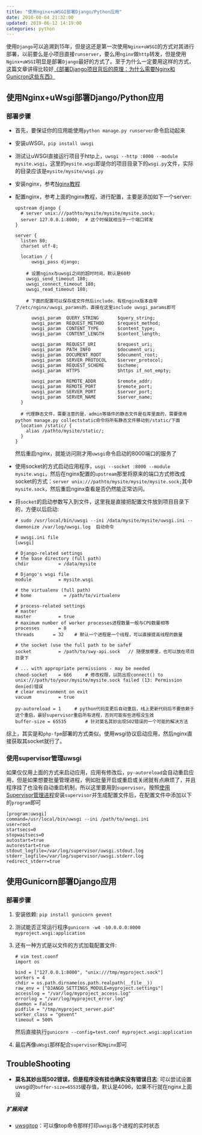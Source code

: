 ```yaml
---
title: "使用nginx+uWSGI部署Django/Python应用"
date: 2018-08-04 21:32:00
updated: 2019-06-12 14:19:00
categories: python
---
```


使用`Django`可以追溯到15年，但是这还是第一次使用`Nginx+uWSGI`的方式对其进行部署，以前要么是小项目直接`runserver`，要么用`nginx`做`http`转发，但是使用`Nginx+uWSGI`明显是部署`Django`最好的方式了。至于为什么一定要用这样的方式，这篇文章讲得比较好[《部署Django项目背后的原理：为什么需要Nginx和Gunicron这些东西》](https://www.kawabangga.com/posts/2941)

<!--more-->

## 使用Nginx+uWsgi部署Django/Python应用

### 部署步骤

- 首先，要保证你的应用能使用`python manage.py runserver`命令启动起来

- 安装uWSGI，`pip install uwsgi`

- 测试让uWSGI直接运行项目于http上，`uwsgi --http :8000 --module mysite.wsgi`，这里的`mysite.wsgi`即是你的项目目录下的`wsgi.py`文件，实际的目录应该是`mysite/mysite/wsgi.py`

- 安装nginx，参考[Nginx教程](http://haofly.net/nginx)

- 配置nginx，参考上面的nginx教程，进行配置，主要是添加如下一个server:

  ```nginx
  upstream django {
  	# server unix:///pathto/mysite/mysite/mysite.sock;
  	server 127.0.0.1:8000;	# 这个时候就相当于一个端口转发
  }
  
  server {
  	listen 80;
  	charset utf-8;
  
  	location / {
  		uwsgi_pass django;
  
      # 设置nginx与uwsgi之间的超时时间，默认是60秒
      uwsgi_send_timeout 180;
      uwsgi_connect_timeout 180;
      uwsgi_read_timeout 180;
  
      # 下面的配置可以保存成文件然后include，有些nginx版本自带了/etc/nginx/uwsgi_params的，直接在这里include uwsgi_params即可
      
  		uwsgi_param  QUERY_STRING       $query_string;
  		uwsgi_param  REQUEST_METHOD     $request_method;
  		uwsgi_param  CONTENT_TYPE       $content_type;
  		uwsgi_param  CONTENT_LENGTH     $content_length;
  
  		uwsgi_param  REQUEST_URI        $request_uri;
  		uwsgi_param  PATH_INFO          $document_uri;
  		uwsgi_param  DOCUMENT_ROOT      $document_root;
  		uwsgi_param  SERVER_PROTOCOL    $server_protocol;
  		uwsgi_param  REQUEST_SCHEME     $scheme;
  		uwsgi_param  HTTPS              $https if_not_empty;
  
  		uwsgi_param  REMOTE_ADDR        $remote_addr;
  		uwsgi_param  REMOTE_PORT        $remote_port;
  		uwsgi_param  SERVER_PORT        $server_port;
  		uwsgi_param  SERVER_NAME        $server_name;
  	}
    
    # 代理静态文件，需要注意的是，admin等插件的静态文件是在库里面的，需要使用python manage.py collectstatic命令将所有静态文件移动到/static/下面
    location /static/ {
      alias /pathto/mysite/static/;
    }
  }
  ```

  然后重启nginx，就能访问刚才用`uwsgi`命令启动的8000端口的服务了

- 使用socket的方式启动应用程序，`usgi --socket :8000 --module mysite.wsgi`，然后在nginx配置的`upstream`那里将原来的端口方式修改成socket的方式：`server unix:///pathto/mysite/mysite/mysite.sock;`其中`mysite.sock`，然后重启nginx查看是否仍然能正常访问。

- 将`socket`的启动参数写入到文件，这里我是直接把配置文件放到项目目录下的，方便以后启动:

  ```shell
  # sudo /usr/local/bin/uwsgi --ini /data/mysite/mysite/uwsgi.ini --daemonize /var/log/uwsgi.log  启动命令
  
  # uwsgi.ini file
  [uwsgi]
  
  # Django-related settings
  # the base directory (full path)
  chdir           = /data/mysite
  
  # Django's wsgi file
  module          = mysite.wsgi
  
  # the virtualenv (full path)
  # home            = /path/to/virtualenv
  
  # process-related settings
  # master
  master          = true
  # maximum number of worker processes进程数量一般与CPU数量相等
  processes       = 8
  threads 		= 32	# 默认一个进程是一个线程，可以直接提高线程的数量
  
  # the socket (use the full path to be safef
  socket          = /path/to/swy-api.sock	// 随便放哪里，也可以放在项目目录下
  
  # ... with appropriate permissions - may be needed
  chmod-socket    = 666		# 修改权限，以防出现connect() to unix:///path/to/your/mysite/mysite.sock failed (13: Permission
  denied)错误
  # clear environment on exit
  vacuum          = true
  
  py-autoreload = 1		# python代码变更后自动重启，线上更新代码后不要依赖于这个重启，最好supervisor重启所有进程，否则可能有些进程没生效
  buffer-size = 65535		# 针对莫名其妙出现502错误的一个可能的解决方法
  ```

综上，其实是和`php-fpm`部署的方式类似，使用wsgi协议启动应用，然后nginx直接获取其socket就行了。

### 使用supervisor管理uwsgi

如果仅仅用上面的方式来启动应用，应用有修改后，`py-autoreload`会自动重启应用，但是如果想要批量管理进程，例如批量开启或重启或关闭就有点麻烦了，并且程序挂了也没有自动重启机制，所以这里要用到`supervisor`。按照[使用Supervisor管理进程](https://haofly.net/supervisor)安装`supervisor`并生成配置文件后，在配置文件中添加以下的`program`即可

```shell
[program:uwsgi]
command=/usr/local/bin/uwsgi --ini /path/to/uwsgi.ini
user=root
startsecs=0
stopwaitsecs=0
autostart=true
autorestart=true
stdout_logfile=/var/log/supervisor/uwsgi.stdout.log
stderr_logfile=/var/log/supervisor/uwsgi.stderr.log
redirect_stderr=true
```

## 使用Gunicorn部署Django应用

### 部署步骤

1. 安装依赖: `pip install gunicorn gevent`

2. 测试能否正常运行程序`gunicorn -w4 -b0.0.0.0:8000 myproject.wsgi:application`

3. 还有一种方式是以文件的方式加载配置文件:

   ```shell
   # vim test.coonf
   import os
   
   bind = ["127.0.0.1:8000", "unix:///tmp/myproject.sock"]
   workers = 4
   chdir = os.path.dirname(os.path.realpath(__file__))
   raw_env = ["DJANGO_SETTINGS_MODULE=myproject.settings"]
   accesslog = "/var/log/myproject_access.log"
   errorlog = "/var/log/myproject_error.log"
   daemon = False
   pidfile = "/tmp/myproject_server.pid"
   worker_class = "gevent"
   timeout = 500%
   ```

   然后直接执行`gunicorn --config=test.conf myproject.wsgi:application`

4. 最后再像`uWsgi`那样配合`supervisor`和`Nginx`即可

## TroubleShooting

- **莫名其妙出现502错误，但是程序没有挂也确实没有错误日志**: 可以尝试设置uwsgi的`buffer-size=65535`缓存值，默认是4096，如果不行就在nginx上面设

##### 扩展阅读

- [uwsgitop](https://github.com/xrmx/uwsgitop)：可以像top命令那样打印`uwsgi`各个进程的实时状态